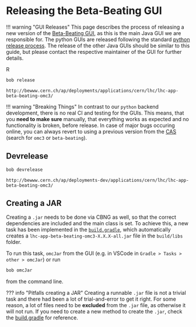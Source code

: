 # Releasing the Beta-Beating GUI

!!! warning "GUI Releases"
    This page describes the process of releasing a new version of the [Beta-Beating GUI](../betabeat/gui.md),
    as this is the main Java GUI we are responsible for.
    The python GUIs are released following the standard [python release process](../../packages/development/howto_release.md).
    The release of the other Java GUIs should be similar to this guide, but please contact the respective maintainer of the GUI for further details.

R

```bash
bob release
```

```text
http://bewww.cern.ch/ap/deployments/applications/cern/lhc/lhc-app-beta-beating-omc3/
```

!!! warning "Breaking Things"
    In contrast to our `python` backend development, there is no real CI and testing for the GUIs.
    This means, that you **need to make sure** manually, that everything works as expected and no functionality is broken, before release.
    In case of major bugs occuring online, you can always revert to using a previous version from the [CAS][cas_cern] (search for `omc3` or `beta-beating`).

## Devrelease


```bash
bob devrelease
```


```text
http://bewww.cern.ch/ap/deployments-dev/applications/cern/lhc/lhc-app-beta-beating-omc3/
```

## Creating a JAR

Creating a `.jar` needs to be done via CBNG as well, so that the correct dependencies are included and the main class is set.
To achieve this, a new task has been implemented in the [`build.gradle`][bbgui_build_gradle], which automatically creates a `lhc-app-beta-beating-omc3-X.X.X-all.jar` file in the `build/libs` folder.

To run this task, `omcJar` from the GUI (e.g. in VSCode in `Gradle > Tasks > other > omcJar`) or run

```bash
bob omcJar
```

from the command line.

??? info "Pitfalls creating a JAR"
    Creating a runnable `.jar` file is not a trivial task and there had been a lot of trial-and-error to get it right.
    For some reason, a lot of files need to be **excluded** from the `.jar` file, as otherwise it will not run.
    If you need to create a new method to create the `.jar`, check the [build.gradle][bbgui_build_gradle] for reference.

[bbgui_build_gradle]: https://gitlab.cern.ch/acc-co/lhc/lhc-app-beta-beating/-/blob/master/build.gradle
[bbgui_product_xml]: https://gitlab.cern.ch/acc-co/lhc/lhc-app-beta-beating/-/blob/master/product.xml
[cas_cern]: https://cas.cern.ch
